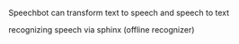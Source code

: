 Speechbot can transform text to speech and speech to text

recognizing speech via sphinx (offline recognizer)
